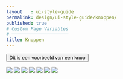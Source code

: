```yaml
---
layout   : ui-style-guide
permalink: design/ui-style-guide/knoppen/
published: true
# Custom Page Variables
# ─────────────────────
title: Knoppen
---
```


<button type="button">Dit is een voorbeeld van een knop</button>

<img src="../../../img/knop 1.png">
<img src="../../../img/knop 2.png">
<img src="../../../img/knop 3.png">
<img src="../../../img/knop 4.png">
<img src="../../../img/knop 5.png">
<img src="../../../img/knop 6.png">
<img src="../../../img/knop 7.png">

